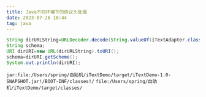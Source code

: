 ```yaml
---
title: Java不同环境下的协议头处理
date: 2023-07-26 10:44
tag: java
---
```

``` java
String dirURLString=URLDecoder.decode(String.valueOf(iTextAdapter.class.getResource("/")),"UTF-8");
String schema;
URI dirURI=new URL(dirURLString).toURI();
schema=dirURI.getScheme();
System.out.println(dirURI);
```
`jar:file:/Users/spring/自助机/iTextDemo/target/iTextDemo-1.0-SNAPSHOT.jar!/BOOT-INF/classes!/`
`file:/Users/spring/自助机/iTextDemo/target/classes/`